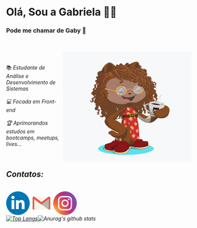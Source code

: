 # Olá, Sou a Gabriela 🤟🏾

<h3> Pode me chamar de Gaby 🤗</h3>
<br>
<link rel="stylesheet" type="text/css" href="readme.css">

<img align="right" src="octocat.png"  width=" 350px" 
    height= "300px" border-radius="80%"> </h2>
<br>
<br>
📚<em> Estudante de Análise e Desenvolvimento de Sistemas
<br>
<br>
💻<em> Focada em Front-end 
<br>
<br>
🏆<em> Aprimorandos estudos em bootcamps, meetups, lives...

<br>


## Contatos:
<br>
<div class="redes">
<a href="https://www.linkedin.com/in/gabrielafabiola/"><img align="left" src="iconfinder_social-linkedin-circle_771370.png"></a>
<a href="mailto:ggabrielafabiola@gmail.com"><img align="left" src="iconfinder_5303_-_Gmail_1313515.png"/></a> 
<a href="https://www.instagram.com/_gabyfabiola/"><img align="left" src="iconfinder_instagram_1632517(1).png"></a>
 </div>
<br>
<br>
<br
<br>

 
<div class="dados">

 [![Top Langs](https://github-readme-stats.vercel.app/api/top-langs/?username=codegabys&layout=compact)](https://github.com/anuraghazra/github-readme-stats)![Anurag's github stats](https://github-readme-stats.vercel.app/api?username=codegabys&hide=stars,contribs)
</div>

<!--
> Status do Projeto: Concluido :heavy_check_mark:

> Status do Projeto: Em desenvolvimento :warning:-->